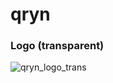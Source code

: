 # qryn

### Logo (transparent)

![qryn_logo_trans](https://user-images.githubusercontent.com/1423657/218828138-38d8aa8b-8885-4fad-ae30-d2c3d07a247a.png)
